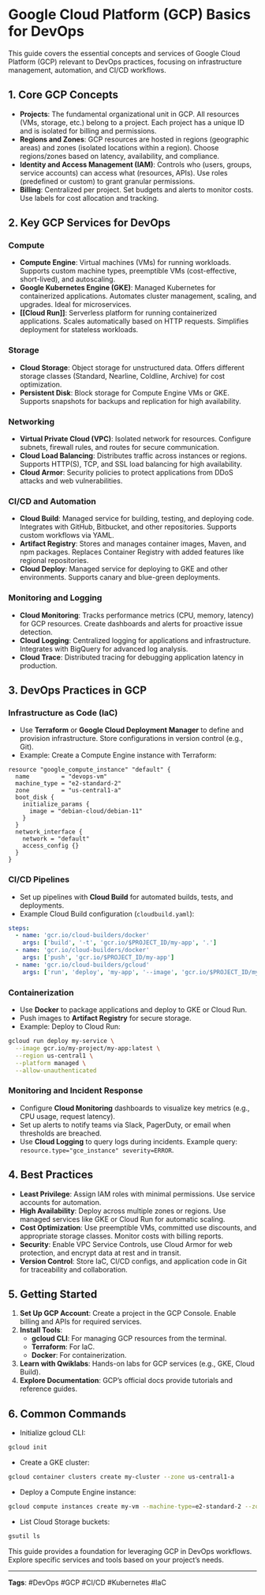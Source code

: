 # Google Cloud Platform (GCP) Basics for DevOps

This guide covers the essential concepts and services of Google Cloud Platform (GCP) relevant to DevOps practices, focusing on infrastructure management, automation, and CI/CD workflows.

## 1. Core GCP Concepts

- **Projects**: The fundamental organizational unit in GCP. All resources (VMs, storage, etc.) belong to a project. Each project has a unique ID and is isolated for billing and permissions.
- **Regions and Zones**: GCP resources are hosted in regions (geographic areas) and zones (isolated locations within a region). Choose regions/zones based on latency, availability, and compliance.
- **Identity and Access Management (IAM)**: Controls who (users, groups, service accounts) can access what (resources, APIs). Use roles (predefined or custom) to grant granular permissions.
- **Billing**: Centralized per project. Set budgets and alerts to monitor costs. Use labels for cost allocation and tracking.

## 2. Key GCP Services for DevOps

### Compute

- **Compute Engine**: Virtual machines (VMs) for running workloads. Supports custom machine types, preemptible VMs (cost-effective, short-lived), and autoscaling.
- **Google Kubernetes Engine (GKE)**: Managed Kubernetes for containerized applications. Automates cluster management, scaling, and upgrades. Ideal for microservices.
- **[[Cloud Run]]**: Serverless platform for running containerized applications. Scales automatically based on HTTP requests. Simplifies deployment for stateless workloads.

### Storage

- **Cloud Storage**: Object storage for unstructured data. Offers different storage classes (Standard, Nearline, Coldline, Archive) for cost optimization.
- **Persistent Disk**: Block storage for Compute Engine VMs or GKE. Supports snapshots for backups and replication for high availability.

### Networking

- **Virtual Private Cloud (VPC)**: Isolated network for resources. Configure subnets, firewall rules, and routes for secure communication.
- **Cloud Load Balancing**: Distributes traffic across instances or regions. Supports HTTP(S), TCP, and SSL load balancing for high availability.
- **Cloud Armor**: Security policies to protect applications from DDoS attacks and web vulnerabilities.

### CI/CD and Automation

- **Cloud Build**: Managed service for building, testing, and deploying code. Integrates with GitHub, Bitbucket, and other repositories. Supports custom workflows via YAML.
- **Artifact Registry**: Stores and manages container images, Maven, and npm packages. Replaces Container Registry with added features like regional repositories.
- **Cloud Deploy**: Managed service for deploying to GKE and other environments. Supports canary and blue-green deployments.

### Monitoring and Logging

- **Cloud Monitoring**: Tracks performance metrics (CPU, memory, latency) for GCP resources. Create dashboards and alerts for proactive issue detection.
- **Cloud Logging**: Centralized logging for applications and infrastructure. Integrates with BigQuery for advanced log analysis.
- **Cloud Trace**: Distributed tracing for debugging application latency in production.

## 3. DevOps Practices in GCP

### Infrastructure as Code (IaC)

- Use **Terraform** or **Google Cloud Deployment Manager** to define and provision infrastructure. Store configurations in version control (e.g., Git).
- Example: Create a Compute Engine instance with Terraform:

```hcl
resource "google_compute_instance" "default" {
  name         = "devops-vm"
  machine_type = "e2-standard-2"
  zone         = "us-central1-a"
  boot_disk {
    initialize_params {
      image = "debian-cloud/debian-11"
    }
  }
  network_interface {
    network = "default"
    access_config {}
  }
}
```

### CI/CD Pipelines

- Set up pipelines with **Cloud Build** for automated builds, tests, and deployments.
- Example Cloud Build configuration (`cloudbuild.yaml`):

```yaml
steps:
  - name: 'gcr.io/cloud-builders/docker'
    args: ['build', '-t', 'gcr.io/$PROJECT_ID/my-app', '.']
  - name: 'gcr.io/cloud-builders/docker'
    args: ['push', 'gcr.io/$PROJECT_ID/my-app']
  - name: 'gcr.io/cloud-builders/gcloud'
    args: ['run', 'deploy', 'my-app', '--image', 'gcr.io/$PROJECT_ID/my-app', '--region', 'us-central1']
```

### Containerization

- Use **Docker** to package applications and deploy to GKE or Cloud Run.
- Push images to **Artifact Registry** for secure storage.
- Example: Deploy to Cloud Run:

```bash
gcloud run deploy my-service \
  --image gcr.io/my-project/my-app:latest \
  --region us-central1 \
  --platform managed \
  --allow-unauthenticated
```

### Monitoring and Incident Response

- Configure **Cloud Monitoring** dashboards to visualize key metrics (e.g., CPU usage, request latency).
- Set up alerts to notify teams via Slack, PagerDuty, or email when thresholds are breached.
- Use **Cloud Logging** to query logs during incidents. Example query: `resource.type="gce_instance" severity=ERROR`.

## 4. Best Practices

- **Least Privilege**: Assign IAM roles with minimal permissions. Use service accounts for automation.
- **High Availability**: Deploy across multiple zones or regions. Use managed services like GKE or Cloud Run for automatic scaling.
- **Cost Optimization**: Use preemptible VMs, committed use discounts, and appropriate storage classes. Monitor costs with billing reports.
- **Security**: Enable VPC Service Controls, use Cloud Armor for web protection, and encrypt data at rest and in transit.
- **Version Control**: Store IaC, CI/CD configs, and application code in Git for traceability and collaboration.

## 5. Getting Started

1. **Set Up GCP Account**: Create a project in the GCP Console. Enable billing and APIs for required services.
2. **Install Tools**:
    - **gcloud CLI**: For managing GCP resources from the terminal.
    - **Terraform**: For IaC.
    - **Docker**: For containerization.
3. **Learn with Qwiklabs**: Hands-on labs for GCP services (e.g., GKE, Cloud Build).
4. **Explore Documentation**: GCP’s official docs provide tutorials and reference guides.

## 6. Common Commands

- Initialize gcloud CLI:

```bash
gcloud init
```

- Create a GKE cluster:

```bash
gcloud container clusters create my-cluster --zone us-central1-a
```

- Deploy a Compute Engine instance:

```bash
gcloud compute instances create my-vm --machine-type=e2-standard-2 --zone=us-central1-a
```

- List Cloud Storage buckets:

```bash
gsutil ls
```

This guide provides a foundation for leveraging GCP in DevOps workflows. Explore specific services and tools based on your project’s needs.

---
**Tags**: #DevOps #GCP #CI/CD #Kubernetes #IaC